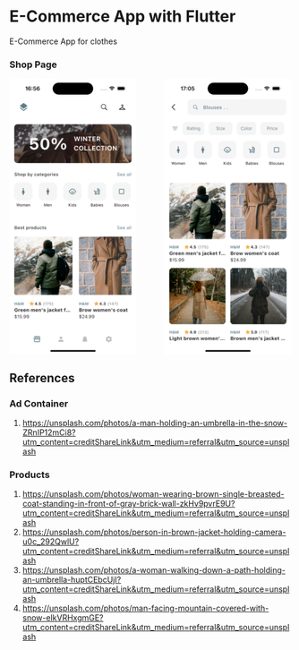 # E-Commerce App with Flutter

E-Commerce App for clothes

### Shop Page

<div style="display: flex; justify-content: space-between;">
  <img src="images/general/shop_page.png" alt="Shop Page" width="45%">
  <img src="images/general/explore_page.png" alt="Explore Page" width="45%">
</div>

## References

### Ad Container

1. https://unsplash.com/photos/a-man-holding-an-umbrella-in-the-snow-ZRnIP12mCi8?utm_content=creditShareLink&utm_medium=referral&utm_source=unsplash

### Products

1. https://unsplash.com/photos/woman-wearing-brown-single-breasted-coat-standing-in-front-of-gray-brick-wall-zkHv9pvrE9U?utm_content=creditShareLink&utm_medium=referral&utm_source=unsplash
2. https://unsplash.com/photos/person-in-brown-jacket-holding-camera-u0c_292QwlU?utm_content=creditShareLink&utm_medium=referral&utm_source=unsplash
3. https://unsplash.com/photos/a-woman-walking-down-a-path-holding-an-umbrella-huptCEbcUjI?utm_content=creditShareLink&utm_medium=referral&utm_source=unsplash
4. https://unsplash.com/photos/man-facing-mountain-covered-with-snow-elkVRHxgmGE?utm_content=creditShareLink&utm_medium=referral&utm_source=unsplash
